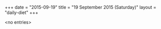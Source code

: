 +++
date = "2015-09-19"
title = "19 September 2015 (Saturday)"
layout = "daily-diet"
+++


\<no entries\>

